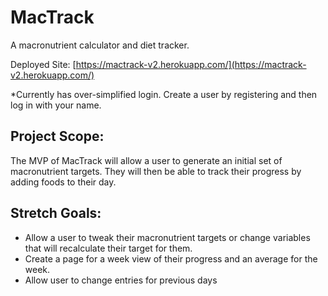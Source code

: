 # MacTrack
A macronutrient calculator and diet tracker.

Deployed Site: [https://mactrack-v2.herokuapp.com/](https://mactrack-v2.herokuapp.com/)

*Currently has over-simplified login. Create a user by registering and then log in with your name.

## Project Scope:
The MVP of MacTrack will allow a user to generate an initial set of macronutrient targets. They will then be able to track their progress by adding foods to their day.

## Stretch Goals:
- Allow a user to tweak their macronutrient targets or change variables that will recalculate their target for them. 
- Create a page for a week view of their progress and an average for the week.
- Allow user to change entries for previous days

